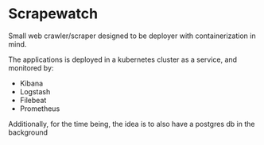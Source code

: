 # Scrapewatch

Small web crawler/scraper designed to be deployer with containerization in mind.

The applications is deployed in a kubernetes cluster as a service, and monitored by:
- Kibana
- Logstash
- Filebeat
- Prometheus

Additionally, for the time being, the idea is to also have a postgres db in the background
